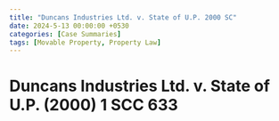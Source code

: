 ```yaml
---
title: "Duncans Industries Ltd. v. State of U.P. 2000 SC"
date: 2024-5-13 00:00:00 +0530
categories: [Case Summaries]
tags: [Movable Property, Property Law]
---
```


# Duncans Industries Ltd. v. State of U.P. (2000) 1 SCC 633
